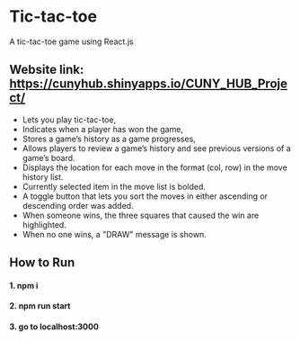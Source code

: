 # Tic-tac-toe
A tic-tac-toe game using React.js

## Website link: https://cunyhub.shinyapps.io/CUNY_HUB_Project/

* Lets you play tic-tac-toe,
* Indicates when a player has won the game,
* Stores a game’s history as a game progresses,
* Allows players to review a game’s history and see previous versions of a game’s board.
* Displays the location for each move in the format (col, row) in the move history list.
* Currently selected item in the move list is bolded.
* A toggle button that lets you sort the moves in either ascending or descending order was added.
* When someone wins, the three squares that caused the win are highlighted.
* When no one wins, a "DRAW" message is shown.



## How to Run
#### 1. npm i ####
#### 2. npm run start ####
#### 3. go to localhost:3000 ####
